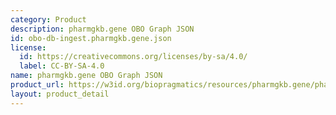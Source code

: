```yaml
---
category: Product
description: pharmgkb.gene OBO Graph JSON
id: obo-db-ingest.pharmgkb.gene.json
license:
  id: https://creativecommons.org/licenses/by-sa/4.0/
  label: CC-BY-SA-4.0
name: pharmgkb.gene OBO Graph JSON
product_url: https://w3id.org/biopragmatics/resources/pharmgkb.gene/pharmgkb.gene.json
layout: product_detail
---
```

